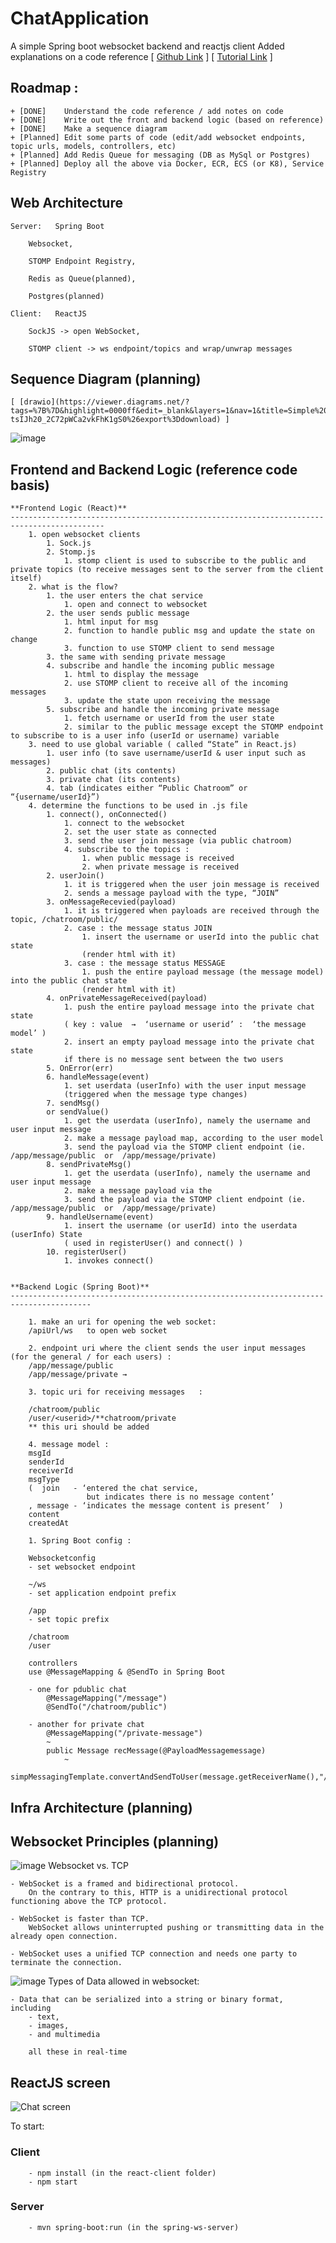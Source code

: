 # ChatApplication
A simple Spring boot websocket backend and reactjs client
Added explanations on a code reference 
[ [Github Link](https://github.com/JayaramachandranAugustin/ChatApplication) ]
[ [Tutorial Link](https://youtu.be/o_IjEDAuo8Y) ]



## Roadmap :
    
    + [DONE]    Understand the code reference / add notes on code
    + [DONE]    Write out the front and backend logic (based on reference)
    + [DONE]    Make a sequence diagram 
    + [Planned] Edit some parts of code (edit/add websocket endpoints, topic urls, models, controllers, etc)
    + [Planned] Add Redis Queue for messaging (DB as MySql or Postgres)
    + [Planned] Deploy all the above via Docker, ECR, ECS (or K8), Service Registry



## Web Architecture

    Server:   Spring Boot 
    
        Websocket, 
        
        STOMP Endpoint Registry, 
        
        Redis as Queue(planned), 
        
        Postgres(planned)

    Client:   ReactJS 
    
        SockJS -> open WebSocket, 
        
        STOMP client -> ws endpoint/topics and wrap/unwrap messages



## Sequence Diagram (planning)
   
    [ [drawio](https://viewer.diagrams.net/?tags=%7B%7D&highlight=0000ff&edit=_blank&layers=1&nav=1&title=Simple%20Websocket%20Chat%20Service.drawio#Uhttps%3A%2F%2Fdrive.google.com%2Fuc%3Fid%3D12Bm2z-tsIJh20_2C72pWCa2vkFhK1gS0%26export%3Ddownload) ]
![image](https://user-images.githubusercontent.com/75977587/233823295-5067fed7-1824-40bd-8370-76e02475fc6f.png)
   
    

## Frontend and Backend Logic (reference code basis)

    **Frontend Logic (React)**
    -------------------------------------------------------------------------------------------
        1. open websocket clients
            1. Sock.js
            2. Stomp.js
                1. stomp client is used to subscribe to the public and private topics (to receive messages sent to the server from the client itself)
        2. what is the flow?
            1. the user enters the chat service
                1. open and connect to websocket
            2. the user sends public message
                1. html input for msg
                2. function to handle public msg and update the state on change
                3. function to use STOMP client to send message
            3. the same with sending private message
            4. subscribe and handle the incoming public message
                1. html to display the message
                2. use STOMP client to receive all of the incoming messages
                3. update the state upon receiving the message
            5. subscribe and handle the incoming private message
                1. fetch username or userId from the user state
                2. similar to the public message except the STOMP endpoint to subscribe to is a user info (userId or username) variable 
        3. need to use global variable ( called “State” in React.js)
            1. user info (to save username/userId & user input such as messages)
            2. public chat (its contents)
            3. private chat (its contents)
            4. tab (indicates either “Public Chatroom” or “{username/userId}”)
        4. determine the functions to be used in .js file
            1. connect(), onConnected()
                1. connect to the websocket
                2. set the user state as connected
                3. send the user join message (via public chatroom)
                4. subscribe to the topics : 
                    1. when public message is received
                    2. when private message is received
            2. userJoin()
                1. it is triggered when the user join message is received
                2. sends a message payload with the type, “JOIN”
            3. onMessageRecevied(payload)
                1. it is triggered when payloads are received through the topic, /chatroom/public/
                2. case : the message status JOIN
                    1. insert the username or userId into the public chat state
                    (render html with it)
                3. case : the message status MESSAGE
                    1. push the entire payload message (the message model) into the public chat state
                    (render html with it)
            4. onPrivateMessageReceived(payload)
                1. push the entire payload message into the private chat state
                ( key : value  →  ‘username or userid’ :  ‘the message model’ )
                2. insert an empty payload message into the private chat state
                if there is no message sent between the two users
            5. OnError(err)
            6. handleMessage(event)
                1. set userdata (userInfo) with the user input message
                (triggered when the message type changes)
            7. sendMsg()
            or sendValue()
                1. get the userdata (userInfo), namely the username and user input message
                2. make a message payload map, according to the user model
                3. send the payload via the STOMP client endpoint (ie. /app/message/public  or  /app/message/private)
            8. sendPrivateMsg()
                1. get the userdata (userInfo), namely the username and user input message
                2. make a message payload via the 
                3. send the payload via the STOMP client endpoint (ie. /app/message/public  or  /app/message/private)
            9. handleUsername(event)
                1. insert the username (or userId) into the userdata (userInfo) State
                ( used in registerUser() and connect() )
            10. registerUser()
                1. invokes connect()


    **Backend Logic (Spring Boot)**
    ----------------------------------------------------------------------------------------

        1. make an uri for opening the web socket: 
        /apiUrl/ws   to open web socket

        2. endpoint uri where the client sends the user input messages (for the general / for each users) :
        /app/message/public
        /app/message/private → 

        3. topic uri for receiving messages   :

        /chatroom/public
        /user/<userid>/**chatroom/private
        ** this uri should be added

        4. message model :
        msgId
        senderId
        receiverId
        msgType 
        (  join   - ‘entered the chat service, 
                     but indicates there is no message content’
        , message - ‘indicates the message content is present’  )
        content
        createdAt

        1. Spring Boot config :

        Websocketconfig
        - set websocket endpoint

        ~/ws
        - set application endpoint prefix

        /app
        - set topic prefix

        /chatroom
        /user

        controllers
        use @MessageMapping & @SendTo in Spring Boot

        - one for pdublic chat
            @MessageMapping("/message")
            @SendTo("/chatroom/public")

        - another for private chat
            @MessageMapping("/private-message")
            ~
            public Message recMessage(@PayloadMessagemessage)
                ~
                simpMessagingTemplate.convertAndSendToUser(message.getReceiverName(),"/private",message)
            
            


## Infra Architecture (planning)



## Websocket Principles (planning)

![image](https://user-images.githubusercontent.com/75977587/233829276-90c20029-8b37-4301-b739-4781ecf9d6db.png)
Websocket vs. TCP

    - WebSocket is a framed and bidirectional protocol. 
        On the contrary to this, HTTP is a unidirectional protocol functioning above the TCP protocol.
    
    - WebSocket is faster than TCP. 
        WebSocket allows uninterrupted pushing or transmitting data in the already open connection.
    
    - WebSocket uses a unified TCP connection and needs one party to terminate the connection.

![image](https://user-images.githubusercontent.com/75977587/233829287-5fa64948-09ef-42d0-9496-cc90dcf08e91.png)
Types of Data allowed in websocket:

    - Data that can be serialized into a string or binary format, including
        - text,
        - images,
        - and multimedia

        all these in real-time


## ReactJS screen

![Chat screen](img/chat_screen.jpg "Chat screen")

To start:
    
### Client
        - npm install (in the react-client folder)
        - npm start
    
### Server
        - mvn spring-boot:run (in the spring-ws-server)

